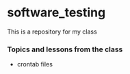 # software_testing

This is a repository for my class

### Topics and lessons from the class
- crontab files

